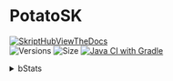 # PotatoSK

[![SkriptHubViewTheDocs](http://skripthub.net/static/addon/ViewTheDocsButton.png)](http://skripthub.net/docs/?addon=PotatoSK)<br>
![Versions](https://img.shields.io/github/v/release/JuniorWolfgamingDE/NuPotatoSKK) ![Size](https://img.shields.io/github/repo-size/JuniorWolfgamingDE/NuPotatoSK) [![Java CI with Gradle](https://github.com/JuniorWolfgamingDE/NuPotatoSK/actions/workflows/build.yml/badge.svg)](https://github.com/JuniorWolfgamingDE/NuPotatoSK/actions/workflows/build.yml)
<details>
<summary>bStats</summary>  
  
![bStats](https://bstats.org/signatures/bukkit/nupotatosk.svg)

</details>
